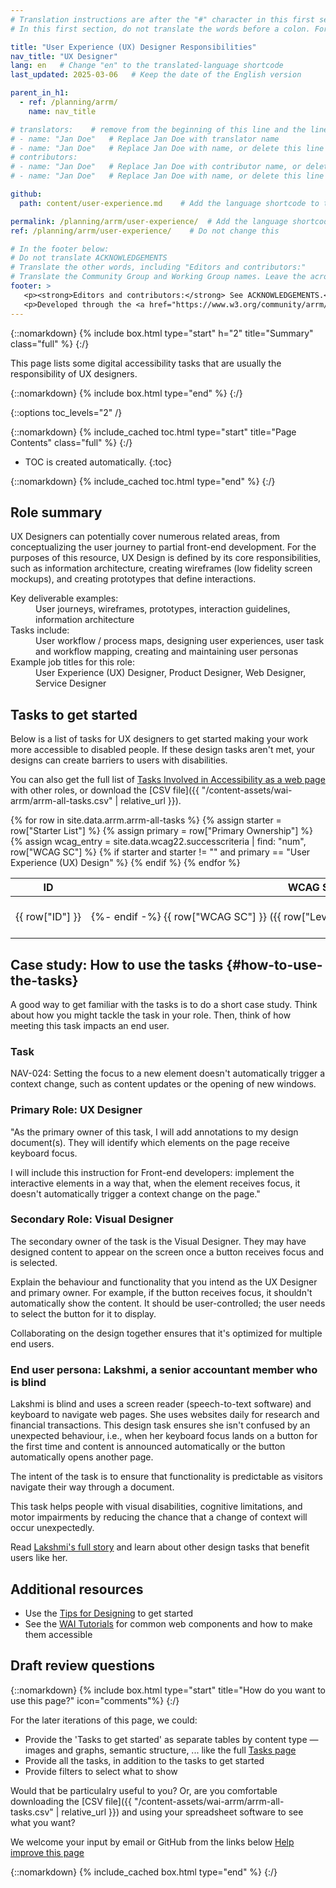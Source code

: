 ```yaml
---
# Translation instructions are after the "#" character in this first section. They are comments that do not show up in the web page. You do not need to translate the instructions after #.
# In this first section, do not translate the words before a colon. For example, do not translate "title:". Do translate the text after "title:".

title: "User Experience (UX) Designer Responsibilities"
nav_title: "UX Designer"
lang: en   # Change "en" to the translated-language shortcode
last_updated: 2025-03-06   # Keep the date of the English version

parent_in_h1:
  - ref: /planning/arrm/
    name: nav_title

# translators:    # remove from the beginning of this line and the lines below: "# " (the hash sign and the space)
# - name: "Jan Doe"   # Replace Jan Doe with translator name
# - name: "Jan Doe"   # Replace Jan Doe with name, or delete this line if not multiple translators
# contributors:
# - name: "Jan Doe"   # Replace Jan Doe with contributor name, or delete this line if none
# - name: "Jan Doe"   # Replace Jan Doe with name, or delete this line if not multiple contributors

github:
  path: content/user-experience.md    # Add the language shortcode to the middle of the filename, for example: content/index.fr.md

permalink: /planning/arrm/user-experience/  # Add the language shortcode to the end, with no slash at the end. For example /path/to/file/fr
ref: /planning/arrm/user-experience/    # Do not change this

# In the footer below:
# Do not translate ACKNOWLEDGEMENTS
# Translate the other words, including "Editors and contributors:"
# Translate the Community Group and Working Group names. Leave the acronyms in English.
footer: >
   <p><strong>Editors and contributors:</strong> See ACKNOWLEDGEMENTS.</p>
   <p>Developed through the <a href="https://www.w3.org/community/arrm/">Accessibility Roles and Responsibilities Mapping (ARRM) Community Group</a> at W3C. Initially developed with the Accessibility Education and Outreach Working Group (<a href="https://www.w3.org/WAI/about/groups/eowg/">EOWG</a>).</p>
---
```


{::nomarkdown}
{% include box.html type="start" h="2" title="Summary" class="full" %}
{:/}

This page lists some digital accessibility tasks that are usually the responsibility of UX designers.

{::nomarkdown}
{% include box.html type="end" %}
{:/}

{::options toc_levels="2" /}

{::nomarkdown}
{% include_cached toc.html type="start" title="Page Contents" class="full" %}
{:/}

-   TOC is created automatically.
{:toc}

{::nomarkdown}
{% include_cached toc.html type="end" %}
{:/}

## Role summary

UX Designers can potentially cover numerous related areas, from conceptualizing the user journey to partial front-end development. For the purposes of this resource, UX Design is defined by its core responsibilities, such as information architecture, creating wireframes (low fidelity screen mockups), and creating prototypes that define interactions.

<dl>
<dt>Key deliverable examples:</dt>
<dd>User journeys, wireframes, prototypes, interaction guidelines, information architecture</dd><dt>Tasks include:</dt>
<dd>User workflow / process maps, designing user experiences, user task and workflow mapping, creating and maintaining user personas</dd>
<dt>Example job titles for this role:</dt>
<dd>User Experience (UX) Designer, Product Designer, Web Designer, Service Designer</dd>
</dl>

## Tasks to get started

Below is a list of tasks for UX designers to get started making your work more accessible to disabled people. If these design tasks aren't met, your designs can create barriers to users with disabilities.

You can also get the full list of [Tasks Involved in Accessibility as a web page](/planning/arrm/tasks/) with other roles, or download the [CSV file]({{ "/content-assets/wai-arrm/arrm-all-tasks.csv" | relative_url }}).

<table>
  <thead>
    <tr>
      <!-- Only include specific columns in the header - exclude: Starter List -->
      <th>ID</th>
      <th style="white-space:nowrap;">WCAG SC</th>
      <th>Task</th>
    </tr>
  </thead>
  <tbody>
    {% for row in site.data.arrm.arrm-all-tasks %}
      <!-- Only display rows where 'Starter List' is not null or empty -->
      {% assign starter = row["Starter List"] %}
      {% assign primary = row["Primary Ownership"] %}
      {% assign wcag_entry = site.data.wcag22.successcriteria | find: "num", row["WCAG SC"] %}
      {% if starter and starter != "" and primary == "User Experience (UX) Design" %}
        <tr>
          <td style="white-space:nowrap;">{{ row["ID"] }}</td>
          <td style="white-space:nowrap;>
            {%- if wcag_entry -%}
              <a href="https://www.w3.org/WAI/WCAG22/Understanding/{{ wcag_entry.id }}">
            {%- endif -%}
            {{ row["WCAG SC"] }} ({{ row["Level"] }})
            {%- if wcag_entry -%}</a>{%- endif %}
          </td>
          <td>{{ row["Task"] }}</td>
          <!-- <td>{{ row["Main Role"] }}</td><td>{{ row["Primary Ownership"] }}</td><td>{{ row["Secondary Ownership"] }}</td><td>{{ row["Contributor"] }}</td> -->
        </tr>
      {% endif %}
    {% endfor %}
  </tbody>
</table>


## Case study: How to use the tasks {#how-to-use-the-tasks}

A good way to get familiar with the tasks is to do a short case study. Think about how you might tackle the task in your role. Then, think of how meeting this task impacts an end user. 

### Task

NAV-024: Setting the focus to a new element doesn't automatically trigger a context change, such as content updates or the opening of new windows.

### Primary Role: UX Designer

"As the primary owner of this task, I will add annotations to my design document(s). They will identify which elements on the page receive keyboard focus.

I will include this instruction for Front-end developers: implement the interactive elements in a way that, when the element receives focus, it doesn't automatically trigger a context change on the page."

### Secondary Role: Visual Designer

The secondary owner of the task is the Visual Designer. They may have designed content to appear on the screen once a button receives focus and is selected. 

Explain the behaviour and functionality that you intend as the UX Designer and primary owner. For example, if the button receives focus, it shouldn't automatically show the content. It should be user-controlled; the user needs to select the button for it to display. 

Collaborating on the design together ensures that it's optimized for multiple end users.

### End user persona: Lakshmi, a senior accountant member who is blind
Lakshmi is blind and uses a screen reader (speech-to-text software) and keyboard to navigate web pages. She uses websites daily for research and financial transactions. This design task ensures she isn't confused by an unexpected behaviour, i.e., when her keyboard focus lands on a button for the first time and content is announced automatically or the button automatically opens another page. 

The intent of the task is to ensure that functionality is predictable as visitors navigate their way through a document.

This task helps people with visual disabilities, cognitive limitations, and motor impairments by reducing the chance that a change of context will occur unexpectedly.

Read [Lakshmi's full story](/people-use-web/user-stories/story-three/) and learn about other design tasks that benefit users like her.

## Additional resources

* Use the [Tips for Designing](/tips/designing/) to get started
* See the [WAI Tutorials](/tutorials/) for common web components and how to make them accessible

## Draft review questions

{::nomarkdown}
{% include box.html type="start" title="How do you want to use this page?" icon="comments"%}
{:/}

For the later iterations of this page, we could:
- Provide the 'Tasks to get started' as separate tables by content type — images and graphs, semantic structure, ... like the full [Tasks page](/planning/arrm/tasks/)
- Provide all the tasks, in addition to the tasks to get started
- Provide filters to select what to show

Would that be particulalry useful to you? Or, are you comfortable downloading the [CSV file]({{ "/content-assets/wai-arrm/arrm-all-tasks.csv" | relative_url }}) and using your spreadsheet software to see what you want?

We welcome your input by email or GitHub from the links below [Help improve this page](#helpimprove)

{::nomarkdown}
{% include_cached box.html type="end" %}
{:/}
